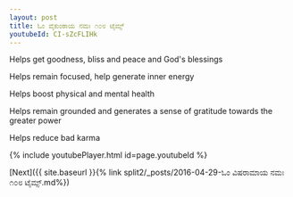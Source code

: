 ```yaml
---
layout: post
title: ಓಂ ವೈಕುಂಠಾಯ ನಮಃ ೧೦೮ ಟೈಮ್ಸ್
youtubeId: CI-sZcFLIHk
---
```

 
 
Helps get goodness, bliss and peace and God's blessings
 
Helps remain focused, help generate inner energy 
 
Helps boost physical and mental health 
 
Helps remain grounded and generates a sense of gratitude towards the greater power 
 
Helps reduce bad karma
 
 
 
 


{% include youtubePlayer.html id=page.youtubeId %}
 
[Next]({{ site.baseurl }}{% link  split2/_posts/2016-04-29-ಓಂ ವಿಷರಾಮಾಯ ನಮಃ ೧೦೮ ಟೈಮ್ಸ್.md%})
 
